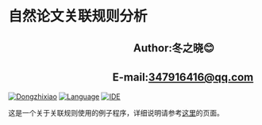 自然论文关联规则分析
================
　　　　　　　　　　　　Author:冬之晓:blush:
----------------
  　　　　　　　　　　E-mail:347916416@qq.com
----------------

[![Dongzhixiao](https://img.shields.io/badge/Detail%20introduction-association-ff69b4.svg)](https://dongzhixiao.github.io/2018/02/03/associate/)
[![Language](https://img.shields.io/badge/Language-Python-yellow.svg)](https://www.python.org/)
[![IDE](https://img.shields.io/badge/Framework-Spyder-brightgreen.svg)](https://pypi.python.org/pypi/spyder)

这是一个关于关联规则使用的例子程序，详细说明请参考<a target="_blank" href="https://dongzhixiao.github.io/2018/02/03/associate/">这里</a>的页面。